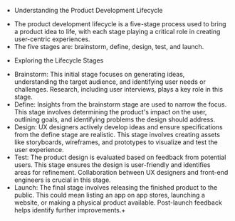- Understanding the Product Development Lifecycle

+ The product development lifecycle is a five-stage process used to bring a product idea to life, with each stage playing a critical role in creating user-centric experiences.
+ The five stages are: brainstorm, define, design, test, and launch.
- Exploring the Lifecycle Stages
+ Brainstorm: This initial stage focuses on generating ideas, understanding the target audience, and identifying user needs or challenges. Research, including user interviews, plays a key role in this stage.
+ Define: Insights from the brainstorm stage are used to narrow the focus. This stage involves determining the product's impact on the user, outlining goals, and identifying problems the design should address.
+ Design: UX designers actively develop ideas and ensure specifications from the define stage are realistic. This stage involves creating assets like storyboards, wireframes, and prototypes to visualize and test the user experience.
+ Test: The product design is evaluated based on feedback from potential users. This stage ensures the design is user-friendly and identifies areas for refinement. Collaboration between UX designers and front-end engineers is crucial in this stage.
+ Launch: The final stage involves releasing the finished product to the public. This could mean listing an app on app stores, launching a website, or making a physical product available. Post-launch feedback helps identify further improvements.+ 